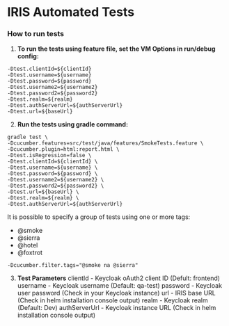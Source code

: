 # IRIS Automated Tests

### How to run tests

1. **To run the tests using feature file, set the VM Options in run/debug config:**
```
-Dtest.clientId=${clientId}
-Dtest.username=${username}
-Dtest.password=${password}
-Dtest.username2=${username2}
-Dtest.password2=${password2}
-Dtest.realm=${realm}
-Dtest.authServerUrl=${authServerUrl}
-Dtest.url=${baseUrl}
```

2. **Run the tests using gradle command:**
```
gradle test \
-Dcucumber.features=src/test/java/features/SmokeTests.feature \
-Dcucumber.plugin=html:report.html \
-Dtest.isRegression=false \
-Dtest.clientId=${clientId} \
-Dtest.username=${username} \
-Dtest.password=${password} \
-Dtest.username2=${username2} \
-Dtest.password2=${password2} \
-Dtest.url=${baseUrl} \
-Dtest.realm=${realm} \
-Dtest.authServerUrl=${authServerUrl}
```
It is possible to specify a group of tests using one or more tags:
* @smoke
* @sierra
* @hotel
* @foxtrot
```
-Dcucumber.filter.tags="@smoke na @sierra"
```

3. **Test Parameters**
   clientId - Keycloak oAuth2 client ID (Defult: frontend)
   username - Keycloak username (Default: qa-test)
   password - Keycloak user password (Check in your Keycloak instance)
   url - IRIS base URL (Check in helm installation console output)
   realm - Keycloak realm (Default: Dev)
   authServerUrl - Keycloak instance URL (Check in helm installation console output)
